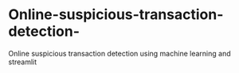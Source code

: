 # Online-suspicious-transaction-detection-
Online suspicious transaction detection  using machine learning and streamlit
